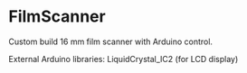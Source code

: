 # FilmScanner
Custom build 16 mm film scanner with Arduino control.

External Arduino libraries:
LiquidCrystal_IC2 (for LCD display)

